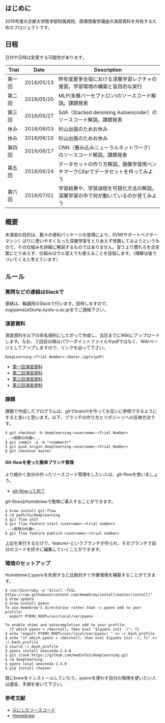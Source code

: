 ## はじめに

2016年度の京都大学医学部附属病院、医療情報学講座の演習資料を共有するためのプロジェクトです。

## 日程

日付や日時は変更する可能性があります，

|Trial|Date|Description|
|-------|-----|----|
|第一回|2016/05/13|昨年度夏季合宿における深層学習レクチャの復習。学習環境の構築と盲目的な実行|
|第二回|2016/05/20|MLP(多層パーセプトロン)のソースコード解説。課題発表|
|第三回|2016/05/27|SdA（Stacked denoising Autoencoder）のソースコード解説。課題発表|
|休み|2016/06/03|杉山出張のためお休み|
|休み|2016/06/10|杉山出張のためお休み|
|第四回|2016/06/17|CNN（畳み込みニューラルネットワーク）のソースコード解説。課題発表|
|第五回|2016/06/24|データセットの作り方解説。画像学習用ベンチマークCifarでデータセットを作ってみよう|
|第六回|2016/07/01|学習結果や、学習過程を可視化方法の解説。深層学習の中で何が動いているのか見てみよう|

## 概要

本演習の目的は、数々の便利パッケージの登場により、SVM(サポートベクターマシン）ばりに使いやすくなった深層学習をとりあえず体験してみようというもので、その仕組みを詳細に解説するものではありません。習うより慣れろを合言葉にとりあえず、仕組みはウル覚えでも使えることを目指します。（理解は後でついてくると考えています）

## ルール

### 質問などの連絡はSlackで

連絡は、輪講用のSlackで行います。招待しますので、sugiyama[at]kuhp.kyoto-u.ac.jpまでご連絡下さい。

### 演習資料

演習資料を以下の命名規則にしたがって作成し、当日までにWikiにアップロードします。なお、２回目以降はパワーポイントファイルやpdfではなく、Wikiページとしてアップしますので、リンクを辿って下さい。

```
DeepLearning-<Trial Number>-<Date>.(pptx|pdf)
```

* [第一回演習資料](https://github.com/medinfo2/deeplearning/wiki/files/DeepLearning-1-20160513.pptx)
* [第二回演習資料](https://github.com/medinfo2/deeplearning/wiki/files/DeepLearning-2-20160520.pdf)
* [第三回演習資料](https://github.com/medinfo2/deeplearning/wiki/files/DeepLearning-3-20160527.pdf)
* [第三回演習資料](https://github.com/medinfo2/deeplearning/wiki/files/DeepLearning-4-20160617.pdf)


### 課題

課題で作成したプログラムは、gitでbranchを作ってお互いに参照できるようにすると良いと思います。以下、ブランチの作り方とリポジトリへの反映方法です。

```
$ git checkout -b deeplearning-<username>-<Trial Number>
...<実際の作業>...
$ git commit -a -m "<comment>"
$ git push origin deeplearning-<username>-<Trial Number>
$ git checkout master
```

#### Git-flowを使った簡単ブランチ管理

より細かく自分の作ったソースコード管理をしたい人は、git-flowを使いましょう。

* [git-flowって何？](http://qiita.com/KosukeSone/items/514dd24828b485c69a05)

git-flowはHomebrewで簡単に導入することができます。

```
$ brew install git-flow
$ cd path/to/deeplearning
$ git flow init
$ git flow feature start <username>-<trial number>
...<実際の作業>...
$ git flow feature publish <username>-<trial number>
```

上記を実行するだけで、feature/<username>-<trial number>というブランチが作られ、そのブランチで自分のコードを好きに編集していくことができます。

### 環境のセットアップ

Homebrewとpyenvを利用すると比較的すぐ作業環境を構築することができます。

```
$ /usr/bin/ruby -e "$(curl -fsSL https://raw.githubusercontent.com/Homebrew/install/master/install)"
$ brew update
$ brew install pyenv
To use Homebrew's directories rather than ~/.pyenv add to your profile:
  export PYENV_ROOT=/usr/local/var/pyenv

To enable shims and autocompletion add to your profile:
  if which pyenv > /dev/null; then eval "$(pyenv init -)"; fi
$ echo "export PYENV_ROOT=/usr/local/var/pyenv; " >> ~/.bash_profile
$ echo "if which pyenv > /dev/null; then eval $(pyenv init -); fi" >> ~/.bash_profile
$ source ~/.bash_profile
$ pyenv install anaconda-2.4.0
$ git clone https://github.com/medinfo2/deeplearning.git
$ cd deeplearning
$ pyenv local anaconda-2.4.0
$ pip install chainer
```

既にbrewをインストールしていたり、pyenvを使わず自分の環境を使いたい人は適宜、手順を省いて下さい。

### 参考文献

* [元にしたソースコード](https://github.com/hogefugabar/deep-learning-chainer)
* [Homebrew](http://brew.sh/index_ja.html)
